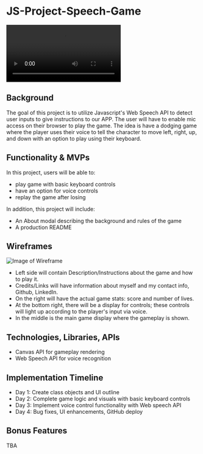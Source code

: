 # JS-Project-Speech-Game
![Gameplay Gif](https://i.gyazo.com/cf78d1931930da634f6bc8682c4ead51.mp4)
## Background
The goal of this project is to utilize Javascript's Web Speech API to detect user inputs to give instructions to our APP. The user will have to enable mic access on their browser to play the game. The idea is have a dodging game where the player uses their voice to tell the character to move left, right, up, and down with an option to play using their keyboard.  

## Functionality & MVPs
In this project, users will be able to:

* play game with basic keyboard controls
* have an option for voice controls
* replay the game after losing

In addition, this project will include:

* An About modal describing the background and rules of the game
* A production README

## Wireframes
![Image of Wireframe](https://i.gyazo.com/2672b07485199d22633d9519199822fe.png)

* Left side will contain Description/Instructions about the game and how to play it.
* Credits/Links will have information about myself and my contact info, Github, LinkedIn.
* On the right will have the actual game stats: score and number of lives.
* At the bottom right, there will be a display for controls; these controls will light up according to the player's input via voice.
* In the middle is the main game display where the gameplay is shown.

## Technologies, Libraries, APIs

* Canvas API for gameplay rendering
* Web Speech API for voice recognition 

## Implementation Timeline

* Day 1: Create class objects and UI outline
* Day 2: Complete game logic and visuals with basic keyboard controls
* Day 3: Implement voice control functionality with Web speech API
* Day 4: Bug fixes, UI enhancements, GitHub deploy

## Bonus Features

TBA
